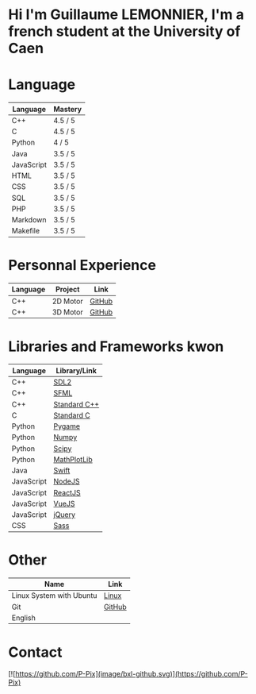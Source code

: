 # Hi I'm Guillaume LEMONNIER, I'm a french student at the University of Caen

# Language

|Language|Mastery|
|-|-|
|C++|4.5 / 5|
|C|4.5 / 5|
|Python|4 / 5|
|Java|3.5 / 5|
|JavaScript|3.5 / 5|
|HTML|3.5 / 5|
|CSS|3.5 / 5|
|SQL|3.5 / 5|
|PHP|3.5 / 5|
|Markdown|3.5 / 5|
|Makefile|3.5 / 5|

# Personnal Experience

|Language|Project|Link|
|-|-|-|
|C++|2D Motor|[GitHub](https://github.com/P-Pix/2DMotor)|
|C++|3D Motor|[GitHub](https://github.com/P-Pix/3DMotorRayTracing)|

# Libraries and Frameworks kwon

|Language|Library/Link|
|-|-|
|C++|[SDL2](https://www.libsdl.org/)|
|C++|[SFML](https://www.sfml-dev.org/)|
|C++|[Standard C++](https://en.cppreference.com/)|
|C|[Standard C](https://en.wikipedia.org/wiki/C_standard_library)|
|Python|[Pygame](https://www.pygame.org/)|
|Python|[Numpy](https://numpy.org/)|
|Python|[Scipy](https://www.scipy.org/)|
|Python|[MathPlotLib](https://matplotlib.org/)|
|Java|[Swift](https://swift.org/)|
|JavaScript|[NodeJS](https://nodejs.org/en/)|
|JavaScript|[ReactJS](https://reactjs.org/)|
|JavaScript|[VueJS](https://vuejs.org/)|
|JavaScript|[jQuery](https://jquery.com/)|
|CSS|[Sass](https://sass-lang.com/)|

# Other

|Name|Link|
|-|-|
|Linux System with Ubuntu|[Linux](https://en.wikipedia.org/wiki/Linux)|
|Git|[GitHub](https://github.com/)|
|English||

# Contact

[![https://github.com/P-Pix](image/bxl-github.svg)](https://github.com/P-Pix)